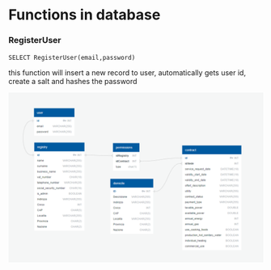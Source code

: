 # Functions in database
### RegisterUser
```
SELECT RegisterUser(email,password)
```
this function will insert a new record to user, automatically gets user id, create a salt and hashes the password


[![gatto](./diagram.png)](https://app.quickdatabasediagrams.com/#/d/md79Su)
